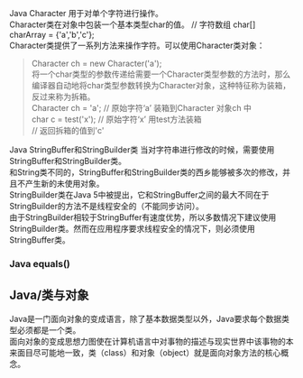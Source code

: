 Java Character 用于对单个字符进行操作。  
Character类在对象中包装一个基本类型char的值。
// 字符数组 
char[] charArray = {'a','b','c'};  
Character类提供了一系列方法来操作字符。可以使用Character类对象：  
> Character ch = new Character('a');  
将一个char类型的参数传递给需要一个Character类型参数的方法时，那么编译器自动地将char类型参数转换为Character对象，这种特征称为装箱，反过来称为拆箱。  
Character ch = 'a'; // 原始字符‘a’ 装箱到Character 对象ch 中  
char c = test('x');
// 原始字符‘x’ 用test方法装箱  
// 返回拆箱的值到'c' 

Java StringBuffer和StringBuilder类 
当对字符串进行修改的时候，需要使用StringBuffer和StringBuilder类。  
和String类不同的，StringBuffer和StringBuilder类的西乡能够被多次的修改，并且不产生新的未使用对象。  
StringBuilder类在Java 5中被提出，它和StringBuffer之间的最大不同在于StringBuilder的方法不是线程安全的（不能同步访问）。  
由于StringBuilder相较于StringBuffer有速度优势，所以多数情况下建议使用StringBuilder类。然而在应用程序要求线程安全的情况下，则必须使用StringBuffer类。

### Java equals()  

## Java/类与对象 
Java是一门面向对象的变成语言，除了基本数据类型以外，Java要求每个数据类型必须都是一个类。  
面向对象的变成思想力图使在计算机语言中对事物的描述与现实世界中该事物的本来面目尽可能地一致，类（class）和对象（object）就是面向对象方法的核心概念。  
